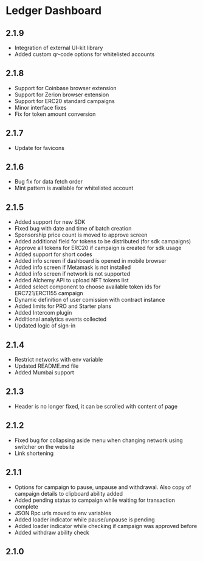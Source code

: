 # Ledger Dashboard

## 2.1.9
- Integration of external UI-kit library
- Added custom qr-code options for whitelisted accounts 

## 2.1.8
- Support for Coinbase browser extension
- Support for Zerion browser extension
- Support for ERC20 standard campaigns
- Minor interface fixes
- Fix for token amount conversion

## 2.1.7
- Update for favicons

## 2.1.6
- Bug fix for data fetch order
- Mint pattern is available for whitelisted account

## 2.1.5
- Added support for new SDK
- Fixed bug with date and time of batch creation
- Sponsorship price count is moved to approve screen
- Added additional field for tokens to be distributed (for sdk campaigns)
- Approve all tokens for ERC20 if campaign is created for sdk usage
- Added support for short codes
- Added info screen if dashboard is opened in mobile browser
- Added info screen if Metamask is not installed
- Added info screen if network is not supported
- Added Alchemy API to upload NFT tokens list
- Added select component to choose available token ids for ERC721/ERC1155 campaign
- Dynamic definition of user comission with contract instance
- Added limits for PRO and Starter plans
- Added Intercom plugin
- Additional analytics events collected
- Updated logic of sign-in

## 2.1.4
- Restrict networks with env variable 
- Updated README.md file
- Added Mumbai support

## 2.1.3
- Header is no longer fixed, it can be scrolled with content of page

## 2.1.2
- Fixed bug for collapsing aside menu when changing network using switcher on the website
- Link shortening

## 2.1.1
- Options for campaign to pause, unpause and withdrawal. Also copy of campaign details to clipboard ability added
- Added pending status to campaign while waiting for transaction complete
- JSON Rpc urls moved to env variables
- Added loader indicator while pause/unpause is pending
- Added loader indicator while checking if campaign was approved before
- Added withdraw ability check 

## 2.1.0
